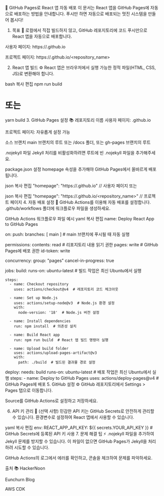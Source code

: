 🚀 GitHub Pages로 React 앱 자동 배포
이 문서는 React 앱을 GitHub Pages에 자동으로 배포하는 방법을 안내합니다. 푸시만 하면 자동으로 배포되는 멋진 시스템을 만들어 봅시다!

1. 목표 🎯
로컬에서 직접 빌드하지 않고, GitHub 레포지토리에 코드 푸시만으로 React 앱을 자동으로 배포합니다.

사용자 페이지: https://<username>.github.io

프로젝트 페이지: https://<username>.github.io/<repository_name>

2. React 앱 빌드 ⚙️
React 앱은 브라우저에서 실행 가능한 정적 파일(HTML, CSS, JS)로 변환해야 합니다.

bash
복사
편집
npm run build
# 또는
yarn build
3. GitHub Pages 설정 📚
레포지토리 이름
사용자 페이지: <username>.github.io

프로젝트 페이지: 자유롭게 설정 가능

소스 브랜치
main 브랜치의 루트 또는 /docs 폴더, 또는 gh-pages 브랜치의 루트

.nojekyll 파일
Jekyll 처리를 비활성화하려면 루트에 빈 .nojekyll 파일을 추가해주세요.

package.json 설정
homepage 속성을 추가해야 GitHub Pages에서 올바르게 배포됩니다.

json
복사
편집
"homepage": "https://<username>.github.io"   // 사용자 페이지
또는

json
복사
편집
"homepage": "https://<username>.github.io/<repository_name>"   // 프로젝트 페이지
4. 자동 배포 설정 🚀
GitHub Actions를 이용해 자동 배포를 설정합니다. .github/workflows 폴더에 워크플로우 파일을 생성하세요.

GitHub Actions 워크플로우 파일 예시
yaml
복사
편집
name: Deploy React App to GitHub Pages

on:
  push:
    branches: [ main ]  # main 브랜치에 푸시될 때 자동 실행

permissions:
  contents: read  # 리포지토리 내용 읽기 권한
  pages: write  # GitHub Pages에 배포 권한
  id-token: write

concurrency:
  group: "pages"
  cancel-in-progress: true

jobs:
  build:
    runs-on: ubuntu-latest  # 빌드 작업은 최신 Ubuntu에서 실행

    steps:
      - name: Checkout repository
        uses: actions/checkout@v4  # 레포지토리 코드 체크아웃

      - name: Set up Node.js
        uses: actions/setup-node@v3  # Node.js 환경 설정
        with:
          node-version: '18'  # Node.js 버전 설정

      - name: Install dependencies
        run: npm install  # 의존성 설치

      - name: Build React app
        run: npm run build  # React 앱 빌드 명령어 실행

      - name: Upload build folder
        uses: actions/upload-pages-artifact@v3
        with:
          path: ./build  # 빌드된 결과물 경로 설정

  deploy:
    needs: build
    runs-on: ubuntu-latest  # 배포 작업은 최신 Ubuntu에서 실행
    steps:
      - name: Deploy to GitHub Pages
        uses: actions/deploy-pages@v4  # GitHub Pages에 배포
5. GitHub 설정 ⚙️
GitHub 레포지토리에서 Settings > Pages 탭으로 이동합니다.

Source를 GitHub Actions로 설정하고 저장하세요.

6. API 키 관리 🔑 (선택 사항)
민감한 API 키는 GitHub Secrets로 안전하게 관리할 수 있습니다. 환경변수로 설정하여 React 앱에서 사용할 수 있습니다.

yaml
복사
편집
env:
  REACT_APP_API_KEY: ${{ secrets.YOUR_API_KEY }}  # GitHub Secrets에 등록된 API 키 사용
7. 문제 해결 팁 ⚡
.nojekyll 파일을 추가하여 Jekyll 문제를 방지할 수 있습니다. 이 파일이 없으면 GitHub Pages가 Jekyll을 처리하려 시도할 수 있습니다.

GitHub Actions의 로그에서 에러를 확인하고, 콘솔을 체크하여 문제를 파악하세요.

출처 📚
HackerNoon

Eunchurn Blog

AWS CDK
